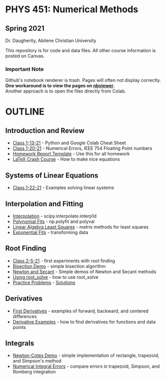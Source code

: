 # PHYS 451: Numerical Methods 
## Spring 2021
Dr. Daugherity, Abilene Christian University

This repository is for code and data files.  All other course information is posted on Canvas.

### Important Note 
Github's notebook renderer is trash.  Pages will often not display correctly. 
**One workaround is to view the pages on [nbviewer](https://nbviewer.jupyter.org/github/mdaugherity/Numerical-2021/tree/main/)**.  
Another approach is to open the files directly from Colab.

# OUTLINE
## Introduction and Review
* [Class 1-13-21](intro/PHYS_451_Class_1_13_21.ipynb) - Python and Google Colab Cheat Sheet 
* [Class 1-20-21](intro/PHYS_451_Class_1_20_21.ipynb) - Numerical Errors, IEEE 754 Floating Point numbers
* [Homework Report Template](Report_Template.ipynb) - Use this for all homework
* [LaTeX Crash Course](intro/LaTeX_Crash_Course.ipynb) - How to make nice equations
## Systems of Linear Equations
* [Class 1-22-21](systems/PHYS_451_Class_1_22_21.ipynb) - Examples solving linear systems
## Interpolation and Fitting
* [Interpolation](fit/Week_3_Interpolation.ipynb) - scipy.interpolate.interp1d 
* [Polynomial Fits](fit/Week_3_Fitting_Polynomials.ipynb) - np.polyfit and polyval
* [Linear Algebra Least Squares](fit/Week_3_Linear_Algebra_Fits.ipynb) - matrix methods for least squares
* [Exponential Fits](fit/Week_3_Exponential_Fit.ipynb) - transforming data
## Root Finding
* [Class 2-5-21](roots/Class_2_5_2021.ipynb) - first experiments with root finding
* [Bisection Demo](roots/Week_4_Bisection_Demo.ipynb) - simple bisection algorithm 
* [Newton and Secant](roots/Week_4_Newton.ipynb) - Simple demos of Newton and Secant methods
* [Using root_solve](roots/Week_4_root_solve.ipynb) - how to use root_solve
* [Practice Problems](roots/CH4_Root_Finding_Examples.ipynb) - [Solutions](roots/CH4_Root_Finding_Solutions.ipynb)
## Derivatives
* [First Derivatives](diffs/Week_5_Derivative_Types.ipynb) - examples of forward, backward, and centered differences
* [Derivative Examples](diffs/Week_5_Derivatives.ipynb) - how to find derivatives for functions and data points
## Integrals
* [Newton-Cotes Demo](integrals/Week_6_Newton_Cotes_Integrals.ipynb) - simple implementation of rectangle, trapezoid, and Simpson's method
* [Numerical Integral Errors](integrals/Week_6_Integral_Errors.ipynb) - compare errors in trapezoid, Simpson, and Romberg integration 
